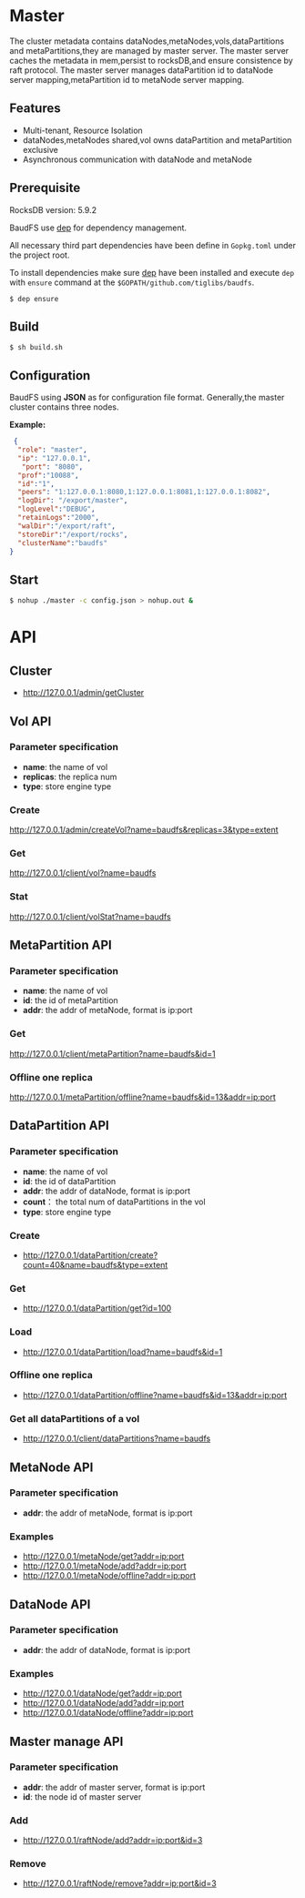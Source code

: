 # Master

   The cluster metadata contains dataNodes,metaNodes,vols,dataPartitions and metaPartitions,they are managed by master server. The master server caches the metadata in mem,persist to rocksDB,and ensure consistence by raft protocol.
  The master server manages dataPartition id to dataNode server mapping,metaPartition id to metaNode server mapping.

## Features

- Multi-tenant, Resource Isolation
- dataNodes,metaNodes shared,vol owns dataPartition and metaPartition exclusive
- Asynchronous communication with dataNode and metaNode

## Prerequisite

RocksDB version: 5.9.2

BaudFS use [dep](https://github.com/golang/dep) for dependency management.

All necessary third part dependencies have been define in `Gopkg.toml` under the project root.

To install dependencies make sure [dep](https://github.com/golang/dep) have been installed and execute `dep` with `ensure` command at the `$GOPATH/github.com/tiglibs/baudfs`.

```shell
$ dep ensure
```
## Build

```shell
$ sh build.sh
```
## Configuration

 BaudFS using **JSON** as for configuration file format. Generally,the master cluster contains three nodes.

**Example:**
  ```json
   {
    "role": "master",
    "ip": "127.0.0.1",
     "port": "8080",
    "prof":"10088",
    "id":"1",
    "peers": "1:127.0.0.1:8080,1:127.0.0.1:8081,1:127.0.0.1:8082",
    "logDir": "/export/master",
    "logLevel":"DEBUG",
    "retainLogs":"2000",
    "walDir":"/export/raft",
    "storeDir":"/export/rocks",
    "clusterName":"baudfs"
}
```

## Start
```sh
$ nohup ./master -c config.json > nohup.out &
```
# API
## Cluster
- http://127.0.0.1/admin/getCluster

## Vol API

### Parameter specification
  - **name**: the name of vol
  - **replicas**: the replica num
  - **type**: store engine type

### Create

 http://127.0.0.1/admin/createVol?name=baudfs&replicas=3&type=extent

### Get
 http://127.0.0.1/client/vol?name=baudfs
### Stat
 http://127.0.0.1/client/volStat?name=baudfs

## MetaPartition API

### Parameter specification
  - **name**: the name of vol
  - **id**: the id of metaPartition
  - **addr**: the addr of metaNode, format is ip:port

### Get
 http://127.0.0.1/client/metaPartition?name=baudfs&id=1
### Offline one replica
 http://127.0.0.1/metaPartition/offline?name=baudfs&id=13&addr=ip:port

## DataPartition API

### Parameter specification
  - **name**: the name of vol
  - **id**: the id of dataPartition
  - **addr**: the addr of dataNode, format is ip:port
  - **count**： the total num of dataPartitions in the vol
  - **type**: store engine type

### Create
- http://127.0.0.1/dataPartition/create?count=40&name=baudfs&type=extent
### Get
- http://127.0.0.1/dataPartition/get?id=100
### Load
- http://127.0.0.1/dataPartition/load?name=baudfs&id=1
### Offline one replica
- http://127.0.0.1/dataPartition/offline?name=baudfs&id=13&addr=ip:port
### Get all dataPartitions of a vol
- http://127.0.0.1/client/dataPartitions?name=baudfs

## MetaNode API

### Parameter specification
  - **addr**: the addr of metaNode, format is ip:port

### Examples

- http://127.0.0.1/metaNode/get?addr=ip:port
- http://127.0.0.1/metaNode/add?addr=ip:port
- http://127.0.0.1/metaNode/offline?addr=ip:port

## DataNode API

### Parameter specification
  - **addr**: the addr of dataNode, format is ip:port

### Examples
- http://127.0.0.1/dataNode/get?addr=ip:port
- http://127.0.0.1/dataNode/add?addr=ip:port
- http://127.0.0.1/dataNode/offline?addr=ip:port

## Master manage API

### Parameter specification
  - **addr**: the addr of master server, format is ip:port
  - **id**: the node id of master server

### Add
- http://127.0.0.1/raftNode/add?addr=ip:port&id=3

### Remove

- http://127.0.0.1/raftNode/remove?addr=ip:port&id=3